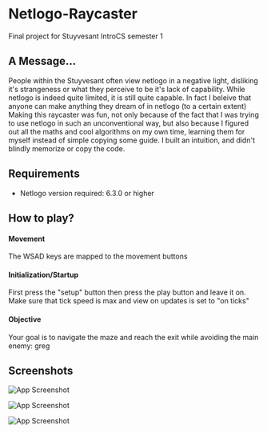 # Netlogo-Raycaster

Final project for Stuyvesant IntroCS semester 1



## A Message...
People within the Stuyvesant often view netlogo in a negative light, disliking it's strangeness or what they perceive to be it's lack of capability. While netlogo is indeed quite limited, it is still quite capable. In fact I beleive that anyone can make anything they dream of in netlogo (to a certain extent) Making this raycaster was fun, not only because of the fact that I was trying to use netlogo in such an unconventional way, but also because I figured out all the maths and cool algorithms on my own time, learning them for myself instead of simple copying some guide. I built an intuition, and didn't blindly memorize or copy the code. 


## Requirements

-  Netlogo version required: 6.3.0 or higher



## How to play?

#### Movement

The WSAD keys are mapped to the movement buttons

#### Initialization/Startup

First press the "setup" button then press the play button and leave it on. Make sure that tick speed is max and view on updates is set to "on ticks"

#### Objective

Your goal is to navigate the maze and reach the exit while avoiding the main enemy: greg

## Screenshots

![App Screenshot](https://via.placeholder.com/468x300?text=App+Screenshot+Here)

![App Screenshot](https://via.placeholder.com/468x300?text=App+Screenshot+Here)

![App Screenshot](https://via.placeholder.com/468x300?text=App+Screenshot+Here)



